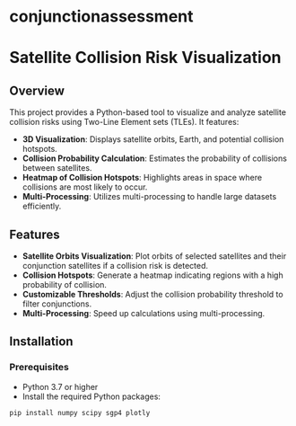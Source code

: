 # conjunctionassessment

# Satellite Collision Risk Visualization

## Overview

This project provides a Python-based tool to visualize and analyze satellite collision risks using Two-Line Element sets (TLEs). It features:

- **3D Visualization**: Displays satellite orbits, Earth, and potential collision hotspots.
- **Collision Probability Calculation**: Estimates the probability of collisions between satellites.
- **Heatmap of Collision Hotspots**: Highlights areas in space where collisions are most likely to occur.
- **Multi-Processing**: Utilizes multi-processing to handle large datasets efficiently.

## Features

- **Satellite Orbits Visualization**: Plot orbits of selected satellites and their conjunction satellites if a collision risk is detected.
- **Collision Hotspots**: Generate a heatmap indicating regions with a high probability of collision.
- **Customizable Thresholds**: Adjust the collision probability threshold to filter conjunctions.
- **Multi-Processing**: Speed up calculations using multi-processing.

## Installation

### Prerequisites

- Python 3.7 or higher
- Install the required Python packages:

```bash
pip install numpy scipy sgp4 plotly
